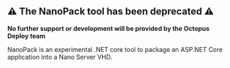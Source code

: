 ## :warning: The NanoPack tool has been deprecated :warning:
**No further support or development will be provided by the Octopus Deploy team**

NanoPack is an experimental .NET core tool to package an ASP.NET Core application into a Nano Server VHD.


